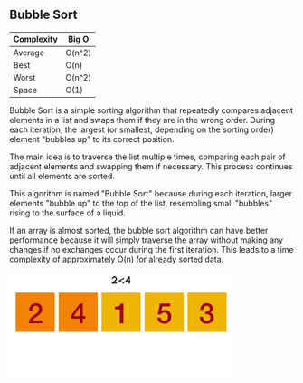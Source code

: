 ## Bubble Sort

| Complexity | Big O        |
| ---------- | ------------ |
| Average    | O(n^2)       |
| Best       | O(n)         |
| Worst      | O(n^2)       |
| Space      | O(1)         |



Bubble Sort is a simple sorting algorithm that repeatedly compares adjacent elements in a list and swaps them if they are in the wrong order. During each iteration, the largest (or smallest, depending on the sorting order) element "bubbles up" to its correct position.

The main idea is to traverse the list multiple times, comparing each pair of adjacent elements and swapping them if necessary. This process continues until all elements are sorted.

This algorithm is named "Bubble Sort" because during each iteration, larger elements "bubble up" to the top of the list, resembling small "bubbles" rising to the surface of a liquid.

If an array is almost sorted, the bubble sort algorithm can have better performance because it will simply traverse the array without making any changes if no exchanges occur during the first iteration. This leads to a time complexity of approximately O(n) for already sorted data.


![bubble-sort](https://github.com/olexanax/Algoritms-and-data-structure/blob/main/assets/bubble-sort.gif?raw=true)